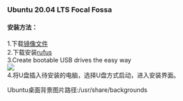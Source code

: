 ### Ubuntu 20.04 LTS Focal Fossa
#### 安装方法：
1.下载[镜像文件](https://releases.ubuntu.com/20.04/ubuntu-20.04-desktop-amd64.iso?_ga=2.44567844.1646509989.1589195447-147625380.1589089798)  
2.下载安装[rufus](https://github.com/pbatard/rufus/releases/download/v3.10/rufus-3.10.exe)  
3.Create bootable USB drives the easy way  
![](http://rufus.ie/pics/rufus_en.png)  
4.将U盘插入待安装的电脑，选择U盘方式启动，进入安装界面。  
  
  
Ubuntu桌面背景图片路径:/usr/share/backgrounds
